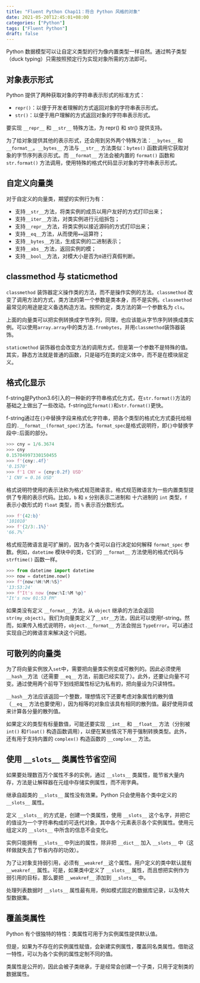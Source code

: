 ```yaml
---
title: "Fluent Python Chap11：符合 Python 风格的对象"
date: 2021-05-20T12:45:01+08:00
categories: ["Python"]
tags: ["Fluent Python"]
draft: false
---
```


Python 数据模型可以让自定义类型的行为像内置类型一样自然。通过鸭子类型（duck typing）只需按照预定行为实现对象所需的方法即可。

<!--more-->

## 对象表示形式

Python 提供了两种获取对象的字符串表示形式的标准方式：

- `repr()`：以便于开发者理解的方式返回对象的字符串表示形式。
- `str()`：以便于用户理解的方式返回对象的字符串表示形式。

要实现 `__repr__` 和 `__str__` 特殊方法，为 repr() 和 str() 提供支持。

为了给对象提供其他的表示形式，还会用到另外两个特殊方法：`__bytes__` 和 `__format__`。`__bytes__` 方法与 `__str__` 方法类似：`bytes()` 函数调用它获取对象的字节序列表示形式。而 `__format__` 方法会被内置的 `format()` 函数和 `str.format()` 方法调用，使用特殊的格式代码显示对象的字符串表示形式。

## 自定义向量类

对于自定义的向量类，期望的实例行为有：

- 支持`__str__`方法，将类实例的成员以用户友好的方式打印出来；
- 支持`__iter__`方法，对类实例进行元组拆包；
- 支持`__repr__`方法，将类实例以接近源码的方式打印出来；
- 支持`__eq__`方法，从而使用`==`运算符；
- 支持`__bytes__`方法，生成实例的二进制表示；
- 支持`__abs__`方法，返回实例的模；
- 支持`__bool__`方法，对模大小是否为`0`进行真假判断。

## classmethod 与 staticmethod

`classmethod` 装饰器定义操作类的方法，而不是操作实例的方法。`classmethod` 改变了调用方法的方式，类方法的第一个参数是类本身，而不是实例。`classmethod` 最常见的用途是定义备选构造方法。按照约定，类方法的第一个参数名为 `cls`。

上面的向量类可以把实例转换成字节序列，同理，也应该能从字节序列转换成类实例。可以使用`array.array`中的类方法`.frombytes`，并用`classmethod`装饰器装饰。

`staticmethod` 装饰器也会改变方法的调用方式，但是第一个参数不是特殊的值。其实，静态方法就是普通的函数，只是碰巧在类的定义体中，而不是在模块层定义。

## 格式化显示

f-string是Python3.6引入的一种新的字符串格式化方式，在`str.format()`方法的基础之上做出了一些改动。f-string比`format()`和`str.format()`更快。

f-string通过在`{}`中替换字段来格式化字符串，把各个类型的格式化方式委托给相应的`.__format__(format_spec)`方法。`format_spec`是格式说明符，即`{}`中替换字段中`:`后面的部分。

```python
>>> cny = 1/6.3674
>>> cny
0.15704997330150455
>>> f'{cny:.4f}'
'0.1570'
>>> f'1 CNY = {cny:0.2f} USD'
'1 CNY = 0.16 USD'
```

格式说明符使用的表示法称为格式规范微语言。格式规范微语言为一些内置类型提供了专用的表示代码。比如，`b` 和 `x` 分别表示二进制和
十六进制的 `int` 类型，`f` 表示小数形式的 `float` 类型，而 `%` 表示百分数形式。

```python
>>> f'{42:b}'
'101010'
>>> f'{2/3:.1%}'
'66.7%'
```

格式规范微语言是可扩展的，因为各个类可以自行决定如何解释 `format_spec` 参数。例如，`datetime` 模块中的类，它们的 `__format__` 方法使用的格式代码与 `strftime()` 函数一样。

```python
>>> from datetime import datetime
>>> now = datetime.now()
>>> f"{now:%H:%M:%S}"
'13:53:24'
>>> f"It's now {now:%I:%M %p}"
"It's now 01:53 PM"
```

如果类没有定义 `__format__` 方法，从 `object` 继承的方法会返回 `str(my_object)`。我们为向量类定义了`__str__`方法，因此可以使用f-string。然而，如果传入格式说明符，`object.__format__` 方法会抛出 `TypeError`。可以通过实现自己的微语言来解决这个问题。

## 可散列的向量类

为了将向量实例放入`set`中，需要把向量类实例变成可散列的。因此必须使用`__hash__`方法（还需要 `__eq__` 方法，前面已经实现了）。此外，还要让向量不可变。通过使用两个前导下划线把属性标记为私有的，把向量设为只读特性。

`__hash__`方法应该返回一个整数，理想情况下还要考虑对象属性的散列值（`__eq__` 方法也要使用），因为相等的对象应该具有相同的散列值。最好使用异或来计算各分量的散列值。

如果定义的类型有标量数值，可能还要实现 `__int__` 和 `__float__` 方法（分别被 `int()` 和`float()` 构造函数调用），以便在某些情况下用于强制转换类型。此外，还有用于支持内置的 `complex()` 构造函数的 `__complex__` 方法。

## 使用 `__slots__` 类属性节省空间

如果要处理数百万个属性不多的实例，通过 `__slots__` 类属性，能节省大量内存，方法是让解释器在元组中存储实例属性，而不用字典。

继承自超类的 `__slots__` 属性没有效果。Python 只会使用各个类中定义的`__slots__` 属性。

定义 `__slots__` 的方式是，创建一个类属性，使用 `__slots__` 这个名字，并把它的值设为一个字符串构成的可迭代对象，其中各个元素表示各个实例属性。使用元组定义的 `__slots__` 中所含的信息不会变化。

实例只能拥有 `__slots__` 中列出的属性，除非把 `__dict__` 加入 `__slots__` 中（这样做就失去了节省内存的功效）。

为了让对象支持弱引用，必须有`__weakref__`这个属性。用户定义的类中默认就有 `__weakref__` 属性。可是，如果类中定义了 `__slots__` 属性，而且想把实例作为弱引用的目标，那么要把 `__weakref__`
添加到 `__slots__` 中。

处理列表数据时 `__slots__` 属性最有用，例如模式固定的数据库记录，以及特大型数据集。

## 覆盖类属性

Python 有个很独特的特性：类属性可用于为实例属性提供默认值。

但是，如果为不存在的实例属性赋值，会新建实例属性，覆盖同名类属性。借助这一特性，可以为各个实例的属性定制不同的值。

类属性是公开的，因此会被子类继承，于是经常会创建一个子类，只用于定制类的数据属性。
